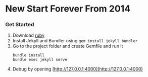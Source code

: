 New Start Forever From 2014 
=====

### Get Started
1. Download [ruby](https://jekyllrb.com/docs/installation/windows/)
2. Install Jekyll and Bundler using 
    ```gem install jekyll bundler```
3. Go to the project folder and create Gemfile and run it 
    ```
    bundle install
    bundle exec jekyll serve
    ```
4. Debug by opening [http://127.0.0.1:4000](http://127.0.0.1:4000)
